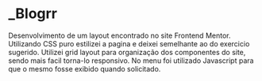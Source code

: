 # _Blogrr

Desenvolvimento de um layout encontrado no site Frontend Mentor. Utilizando CSS puro estilizei a pagina e deixei semelhante ao do exercicio sugerido.
Utilizei grid layout para organização dos componentes do site, sendo mais facil torna-lo responsivo. 
No menu foi utilizado Javascript para que o mesmo fosse exibido quando solicitado.
